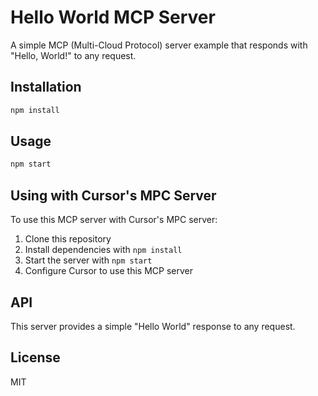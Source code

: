 # Hello World MCP Server

A simple MCP (Multi-Cloud Protocol) server example that responds with "Hello, World!" to any request.

## Installation

```bash
npm install
```

## Usage

```bash
npm start
```

## Using with Cursor's MPC Server

To use this MCP server with Cursor's MPC server:

1. Clone this repository
2. Install dependencies with `npm install`
3. Start the server with `npm start`
4. Configure Cursor to use this MCP server

## API

This server provides a simple "Hello World" response to any request.

## License

MIT